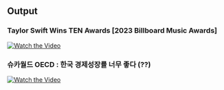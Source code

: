 ## Output 
### Taylor Swift Wins TEN Awards [2023 Billboard Music Awards] 
[![Watch the Video](https://img.youtube.com/vi/0WBjwfSqBX0/0.jpg)](video_output/taylor_billboard_face_recognition.mp4)

### 슈카월드 OECD : 한국 경제성장률 너무 좋다 (??) 
[![Watch the Video](https://img.youtube.com/vi/YQfDQqPaY7k&t=3s/0.jpg)](video_output/shuka_oecd_face_recognition.mp4)
